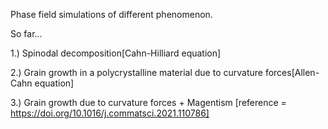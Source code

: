 Phase field simulations of different phenomenon.

So far...

1.) Spinodal decomposition[Cahn-Hilliard equation]

2.) Grain growth in a polycrystalline material due to curvature forces[Allen-Cahn equation]

3.) Grain growth due to curvature forces + Magentism
[reference = https://doi.org/10.1016/j.commatsci.2021.110786]
